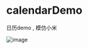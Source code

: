 # calendarDemo
日历demo , 模仿小米

![image](https://github.com/shaohuaguo/calendarDemo/Screenshot_01.png)  
